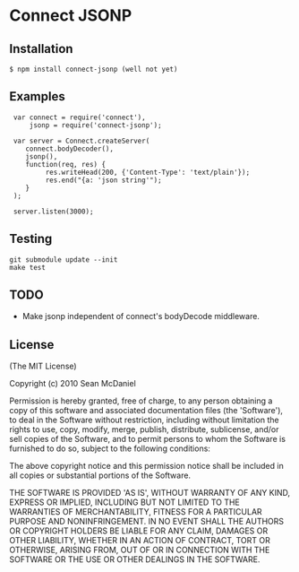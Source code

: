 # Connect JSONP

## Installation

    $ npm install connect-jsonp (well not yet)

## Examples


     var connect = require('connect'),
         jsonp = require('connect-jsonp');
     
     var server = Connect.createServer(
	    connect.bodyDecoder(),
	    jsonp(),
        function(req, res) {
             res.writeHead(200, {'Content-Type': 'text/plain'});
             res.end("{a: 'json string'");
        }
     );

     server.listen(3000);


## Testing

    git submodule update --init
    make test

## TODO

 - Make jsonp independent of connect's bodyDecode middleware.

## License 

(The MIT License)

Copyright (c) 2010 Sean McDaniel

Permission is hereby granted, free of charge, to any person obtaining
a copy of this software and associated documentation files (the
'Software'), to deal in the Software without restriction, including
without limitation the rights to use, copy, modify, merge, publish,
distribute, sublicense, and/or sell copies of the Software, and to
permit persons to whom the Software is furnished to do so, subject to
the following conditions:

The above copyright notice and this permission notice shall be
included in all copies or substantial portions of the Software.

THE SOFTWARE IS PROVIDED 'AS IS', WITHOUT WARRANTY OF ANY KIND,
EXPRESS OR IMPLIED, INCLUDING BUT NOT LIMITED TO THE WARRANTIES OF
MERCHANTABILITY, FITNESS FOR A PARTICULAR PURPOSE AND NONINFRINGEMENT.
IN NO EVENT SHALL THE AUTHORS OR COPYRIGHT HOLDERS BE LIABLE FOR ANY
CLAIM, DAMAGES OR OTHER LIABILITY, WHETHER IN AN ACTION OF CONTRACT,
TORT OR OTHERWISE, ARISING FROM, OUT OF OR IN CONNECTION WITH THE
SOFTWARE OR THE USE OR OTHER DEALINGS IN THE SOFTWARE.